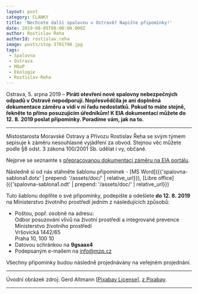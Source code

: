 ```yaml
---
layout: post
category: CLANKY
title: 'Nechcete další spalovnu v Ostravě? Napište připomínky!'
date: 2019-08-05T08:00:00.000Z
author: Rostislav Řeha
authorId: rostislav.reha
image: posts/stop-3701798.jpg
tags:
 - Spalovna
 - Ostrava
 - MOaP
 - Ekologie
 - Rostislav-Reha
---
```


Ostrava, 5. srpna 2019 – **Piráti otevření nové spalovny nebezpečných odpadů v Ostravě nepodporují. Nepřesvědčila je ani doplněná dokumentace záměru a vidí v ní řadu nedostatků. Pokud to máte  stejně, řekněte to přímo posuzujícím úředníkům! K EIA dokumentaci můžete do 12.&nbsp;8.&nbsp;2019 poslat připomínky. Poradíme vám, jak na to.**

<hr />

Místostarosta Moravské Ostravy a Přívozu Rostislav Řeha se svým týmem sepisuje k záměru nesouhlasné vyjádření za obvod. Stejnou věc můžete podle §8 odst. 3 zákona 100/2001 Sb. udělat i&nbsp;vy, občané.

Nejprve se seznamte s [přepracovanou dokumentací záměru na EIA portálu](https://portal.cenia.cz/eiasea/download/RUlBX09WOTIwMV9wcmVwcmFjb3ZhbmFET0NfNDAwODUyNDY4MzQzNDIxNDA2Ny56aXA/OV9201_prepracovana.zip).

Následně si od nás stáhněte šablonu připomínek - [MS Word]({{'spalovna-sablona1.dotx' | prepend: '/assets/doc/' | relative_url}}), [Libre office]({{'spalovna-sablona1.odt' | prepend: '/assets/doc/' | relative_url}})

Tuto šablonu doplňte o své připomínky, podepište a odešlete **do 12.&nbsp;8.&nbsp;2019** na Ministerstvo životního prostředí jedním z následujících způsobů:
* Poštou, popř. osobně na adresu:  
Odbor posuzování vlivů na životní prostředí a integrované prevence  
Ministerstvo životního prostředí  
Vršovická 1442/65  
Praha 10, 100&nbsp;10
* Datovou schránkou na **9gsaax4**
* Podepsaným e-mailem na info@mzp.cz

Všechny připomínky budou následně projednávány na veřejném projednání.

---

Úvodní obrázek zdroj: Gerd Altmann \[[Pixabay License](https://pixabay.com/service/license/)\], [z Pixabay](https://pixabay.com/illustrations/stop-signature-hand-write-sign-3701798/).

- - -
